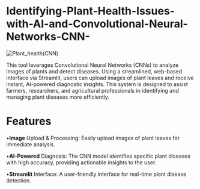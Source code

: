 # Identifying-Plant-Health-Issues-with-AI-and-Convolutional-Neural-Networks-CNN-
![Plant_health(CNN)](https://github.com/user-attachments/assets/5b5a63d8-d668-48c7-b457-a6b3c3ebc4af)

This tool leverages Convolutional Neural Networks (CNNs) to analyze images of plants and detect diseases. Using a streamlined, web-based interface via Streamlit, users can upload images of plant leaves and receive instant, AI-powered diagnostic insights. This system is designed to assist farmers, researchers, and agricultural professionals in identifying and managing plant diseases more efficiently.

# Features
•**Image** Upload & Processing: Easily upload images of plant leaves for immediate analysis.

•**AI-Powered** Diagnosis: The CNN model identifies specific plant diseases with high accuracy, providing actionable insights to the user.

•**Streamlit** Interface: A user-friendly interface for real-time plant disease detection.
